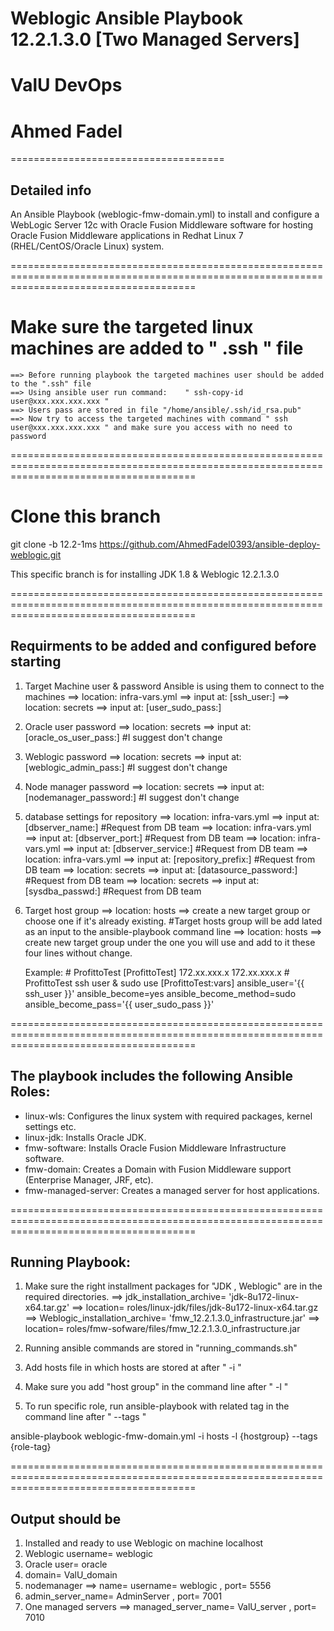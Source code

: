Weblogic Ansible Playbook  12.2.1.3.0 [Two Managed Servers]
======================================
# ValU DevOps
# Ahmed Fadel
=====================================


## Detailed info

An Ansible Playbook (weblogic-fmw-domain.yml) to install and configure a WebLogic Server 12c with 
Oracle Fusion Middleware software for hosting Oracle Fusion Middleware applications in Redhat Linux 7 (RHEL/CentOS/Oracle Linux) system.

============================================================================================================================================

# Make sure the targeted linux machines are added to " .ssh " file 

    ==> Before running playbook the targeted machines user should be added to the ".ssh" file
    ==> Using ansible user run command:    " ssh-copy-id user@xxx.xxx.xxx.xxx " 
    ==> Users pass are stored in file "/home/ansible/.ssh/id_rsa.pub"
    ==> Now try to access the targeted machines with command " ssh user@xxx.xxx.xxx.xxx " and make sure you access with no need to password

============================================================================================================================================

# Clone this branch

git clone -b 12.2-1ms https://github.com/AhmedFadel0393/ansible-deploy-weblogic.git

This specific branch is for installing JDK 1.8 & Weblogic 12.2.1.3.0

============================================================================================================================================

## Requirments to be added and configured before starting

1. Target Machine user & password Ansible is using them to connect to the machines
    ==> location: infra-vars.yml    ==> input at: [ssh_user:]
    ==> location: secrets ==> input at: [user_sudo_pass:]

2. Oracle user password 
    ==> location: secrets ==> input at: [oracle_os_user_pass:]  #I suggest don't change

3. Weblogic password
    ==> location: secrets ==> input at: [weblogic_admin_pass:]  #I suggest don't change

4. Node manager password
    ==> location: secrets ==> input at: [nodemanager_password:]  #I suggest don't change

5. database settings for repository
    ==> location: infra-vars.yml    ==> input at: [dbserver_name:]   #Request from DB team
    ==> location: infra-vars.yml    ==> input at: [dbserver_port:]   #Request from DB team
    ==> location: infra-vars.yml    ==> input at: [dbserver_service:]   #Request from DB team
    ==> location: infra-vars.yml    ==> input at: [repository_prefix:]   #Request from DB team
    ==> location: secrets ==> input at: [datasource_password:]   #Request from DB team
    ==> location: secrets ==> input at: [sysdba_passwd:]   #Request from DB team

6. Target host group
    ==> location: hosts         ==> create a new target group or choose one if it's already existing.
                                    #Target hosts group will be add lated as an input to the ansible-playbook command line
    ==> location: hosts         ==> create new target group under the one you will use and add to it these four lines without change.

    Example:
        # ProfittoTest
        [ProfittoTest]
        172.xx.xxx.x
        172.xx.xxx.x
        # ProfittoTest ssh user & sudo use
        [ProfittoTest:vars]
        ansible_user='{{ ssh_user }}'
        ansible_become=yes
        ansible_become_method=sudo 
        ansible_become_pass='{{ user_sudo_pass }}'

============================================================================================================================================
## The playbook includes the following Ansible Roles:
- linux-wls: Configures the linux system with required packages, kernel settings etc.
- linux-jdk: Installs Oracle JDK.
- fmw-software: Installs Oracle Fusion Middleware Infrastructure software.
- fmw-domain: Creates a Domain with Fusion Middleware support (Enterprise Manager, JRF, etc).
- fmw-managed-server: Creates a managed server for host applications.

============================================================================================================================================
## Running Playbook:

1. Make sure the right installment packages for "JDK , Weblogic" are in the required directories.
    ==> jdk_installation_archive= 'jdk-8u172-linux-x64.tar.gz'      ==> location= roles/linux-jdk/files/jdk-8u172-linux-x64.tar.gz
    ==> Weblogic_installation_archive= 'fmw_12.2.1.3.0_infrastructure.jar'      ==> location= roles/fmw-sofware/files/fmw_12.2.1.3.0_infrastructure.jar

2. Running ansible commands are stored in "running_commands.sh"

3. Add hosts file in which hosts are stored at after " -i "

4. Make sure you add "host group" in the command line after " -l "

5. To run specific role, run ansible-playbook with related tag in the command line after " --tags "

ansible-playbook weblogic-fmw-domain.yml -i hosts -l {hostgroup} --tags {role-tag}



============================================================================================================================================

## Output should be
01. Installed and ready to use Weblogic on machine localhost
02. Weblogic username= weblogic
03. Oracle user= oracle
04. domain= ValU_domain
05. nodemanager         ==> name= username= weblogic , port= 5556
06. admin_server_name= AdminServer , port= 7001
07. One managed servers     ==> managed_server_name= ValU_server , port= 7010